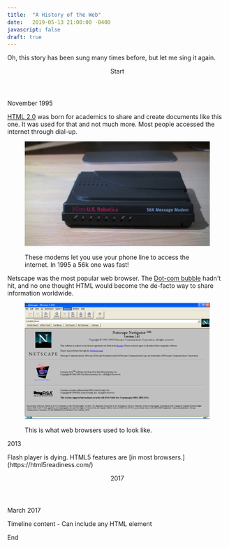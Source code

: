 ```yaml
---
title:  "A History of the Web"
date:   2019-05-13 21:00:00 -0400
javascript: false
draft: true
---
```


Oh, this story has been sung many times before, but let me sing it again.

<div class="timeline">
  <header class="timeline-header">
    <span class="tag is-medium is-primary">Start</span>
  </header>
  <div class="timeline-item">
    <div class="timeline-marker"></div>
    <div class="timeline-content">
      <p class="heading">November 1995</p>

[HTML 2.0](https://tools.ietf.org/html/rfc1866) was born for academics to share and create documents like this one. It was used for that and not much more. Most people accessed the internet through dial-up.
      <figure>

![56k modem](./56kmodem.jpg)
        <figcaption>These modems let you use your phone line to access the internet. In 1995 a 56k one was fast!</figcaption>
      </figure>
Netscape was the most popular web browser. The [Dot-com bubble](https://en.wikipedia.org/wiki/Dot-com_bubble) hadn't hit, and no one thought HTML would become the de-facto way to share information worldwide.
      <figure>

![Netscape navigator](./netscape.png)
        <figcaption>This is what web browsers used to look like.</figcaption>
      </figure>
    </div>
  </div>
  <div class="timeline-item">
    <div class="timeline-marker"></div>
    <div class="timeline-content">
      <p class="heading">2013</p>
      <p>Flash player is dying. HTML5 features are [in most browsers.](https://html5readiness.com/)</p>
    </div>
  </div>
  <header class="timeline-header">
    <span class="tag is-primary">2017</span>
  </header>
  <div class="timeline-item">
    <div class="timeline-marker"></div>
    <div class="timeline-content">
      <p class="heading">March 2017</p>
      <p>Timeline content - Can include any HTML element</p>
    </div>
  </div>
  <div class="timeline-header">
    <span class="tag is-medium is-primary">End</span>
  </div>
</div>